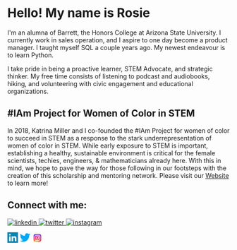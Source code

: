 # Hello! My name is Rosie

I'm an alumna of Barrett, the Honors College at Arizona State University. I currently work in sales operation, and I aspire to one day become a product manager. I taught myself SQL a couple years ago. My newest endeavour is to learn Python.

I take pride in being a proactive learner, STEM Advocate, and strategic thinker. My free time consists of listening to podcast and audiobooks, hiking, and volunteering with civic engagement and educational organizations.

## #IAm Project for Women of Color in STEM
In 2018, Katrina Miller and I co-founded the #IAm Project for women of color to succeed in STEM as a response to the stark underrepresentation of women of color in STEM. While early exposure to STEM is important, establishing a healthy, sustainable environment is critical for the female scientists, techies, engineers, & mathematicians already here. With this in mind, we hope to pave the way for those following in our footsteps with the creation of this scholarship and mentoring network. Please visit our [Website](http://www.iamstemproject.org) to learn more!

## Connect with me:
<a href="http://www.linkedin.com/in/rhernandezgonzalez">
<img alt="linkedin" src="/linkedin.png" width="24">
  
  
<a href="http://www.twitter.com/rrosiehernandez">
<img alt="twitter" src="/twitter.png" width="24">
  
<a href="https://www.instagram.com/iamstemproject">
<img alt="instagram" src="/instagram.png" width="24">

[![other][1.1]][1]
[![twitter][2.1]][2]
[![instagram][3.1]][3]

<!-- icons-->
[1.1]: images/linkedin.png
[2.1]: images/twitter.png
[3.1]: images/instagram.png 


<!-- links-->

[1]: http://www.linkedin.com/in/rhernandezgonzalez
[2]: http://www.twitter.com/rrosiehernandez
[3]: https://www.instagram.com/iamstemproject
<!-- end -->

